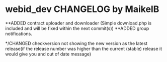 webid_dev CHANGELOG by MaikelB
==============================


**ADDED contract uploader and downloader (Simple download.php is included and will be fixed within the next commit(s))
**ADDED group notifications.

*/CHANGED checkversion not showing the new version as the latest release(if the release number was higher than the current (stable) release it would give you and out of date message)